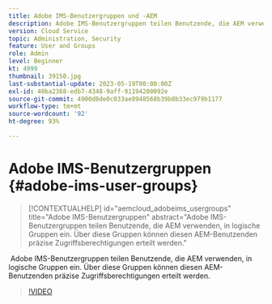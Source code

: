 ```yaml
---
title: Adobe IMS-Benutzergruppen und -AEM
description: Adobe IMS-Benutzergruppen teilen Benutzende, die AEM verwenden, in logische Gruppen ein. Über diese Gruppen können diesen AEM-Benutzenden präzise Zugriffsberechtigungen erteilt werden.
version: Cloud Service
topic: Administration, Security
feature: User and Groups
role: Admin
level: Beginner
kt: 4999
thumbnail: 39150.jpg
last-substantial-update: 2023-05-19T00:00:00Z
exl-id: 40ba2368-edb7-4348-9aff-91194200092e
source-git-commit: 4900d8de0c033ae8948568b39b8b33ec979b1177
workflow-type: tm+mt
source-wordcount: '92'
ht-degree: 93%

---
```


# Adobe IMS-Benutzergruppen {#adobe-ims-user-groups}

>[!CONTEXTUALHELP]
>id="aemcloud_adobeims_usergroups"
>title="Adobe IMS-Benutzergruppen"
>abstract="Adobe IMS-Benutzergruppen teilen Benutzende, die AEM verwenden, in logische Gruppen ein. Über diese Gruppen können diesen AEM-Benutzenden präzise Zugriffsberechtigungen erteilt werden."

 Adobe IMS-Benutzergruppen teilen Benutzende, die AEM verwenden, in logische Gruppen ein. Über diese Gruppen können diesen AEM-Benutzenden präzise Zugriffsberechtigungen erteilt werden.

>[!VIDEO](https://video.tv.adobe.com/v/39150?quality=12&learn=on)
